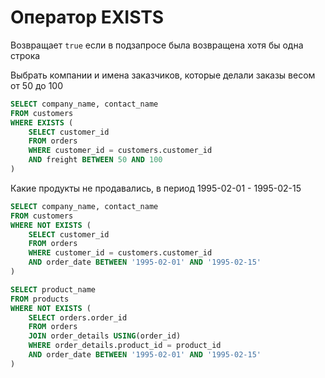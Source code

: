# Оператор EXISTS

Возвращает `true` если в подзапросе была возвращена хотя бы одна строка

Выбрать компании и имена заказчиков, которые делали заказы весом от 50 до 100

```sql
SELECT company_name, contact_name
FROM customers
WHERE EXISTS (
    SELECT customer_id 
    FROM orders 
    WHERE customer_id = customers.customer_id
    AND freight BETWEEN 50 AND 100
)
```

Какие продукты не продавались, в период 1995-02-01 - 1995-02-15

```sql
SELECT company_name, contact_name
FROM customers
WHERE NOT EXISTS (
    SELECT customer_id 
    FROM orders 
    WHERE customer_id = customers.customer_id
    AND order_date BETWEEN '1995-02-01' AND '1995-02-15'
)
```

```sql
SELECT product_name
FROM products
WHERE NOT EXISTS (
    SELECT orders.order_id
    FROM orders
    JOIN order_details USING(order_id)
    WHERE order_details.product_id = product_id
    AND order_date BETWEEN '1995-02-01' AND '1995-02-15'
)
```
